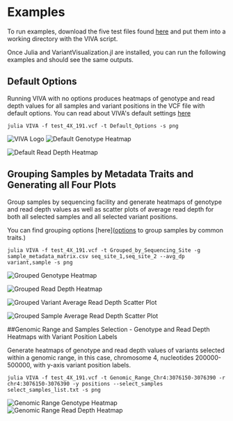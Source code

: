 # Examples

To run examples, download the five test files found [here](https://github.com/compbiocore/VariantVisualization.jl/tree/master/test/test_files) and put them into a working directory with the VIVA script. 

Once Julia and VariantVisualization.jl are installed, you can run the following examples and should see the same outputs.

## Default Options

Running VIVA with no options produces heatmaps of genotype and read depth values for all samples and variant positions in the VCF file with default options. You can read about VIVA's default settings [here](https://compbiocore.github.io/VariantVisualization.jl/stable/#default-options)

```
julia VIVA -f test_4X_191.vcf -t Default_Options -s png
```
![VIVA Logo](assets/VIVA_logo.png)
![Default Genotype Heatmap](assets/Genotype_Default_Options.png)

![Default Read Depth Heatmap](assets/Read_Depth_Default_Options.png)

## Grouping Samples by Metadata Traits and Generating all Four Plots

Group samples by sequencing facility and generate heatmaps of genotype and read depth values as well as scatter plots of average read depth for both all selected samples and all selected variant positions. 

You can find grouping options [here]([options](https://compbiocore.github.io/VariantVisualization.jl/stable/filtering_vcf/#selecting-and-grouping-samples) to group samples by common traits.)

```
julia VIVA -f test_4X_191.vcf -t Grouped_by_Sequencing_Site -g sample_metadata_matrix.csv seq_site_1,seq_site_2 --avg_dp variant,sample -s png
```

![Grouped Genotype Heatmap](assets/Read_Depth_Grouped_by_Sequencing_Site.png)

![Grouped Read Depth Heatmap](assets/Genotype_Grouped_by_Sequencing_Site.png)

![Grouped Variant Average Read Depth Scatter Plot](assets/Average_Variant_Read_Depthtest_4X_191.vcf.png)

![Grouped Sample Average Read Depth Scatter Plot](assets/Average_Sample_Read_Depth_test_4X_191.vcf.png)
 
##Genomic Range and Samples Selection - Genotype and Read Depth Heatmaps with Variant Position Labels

Generate heatmaps of genotype and read depth values of variants selected within a genomic range, in this case, chromosome 4, nucleotides 200000-500000, with y-axis variant position labels.

```
julia VIVA -f test_4X_191.vcf -t Genomic_Range_Chr4:3076150-3076390 -r chr4:3076150-3076390 -y positions --select_samples select_samples_list.txt -s png
```

![Genomic Range Genotype Heatmap](assets/Genotype_Genomic_Range_Chr4:3076150-3076390.png)
![Genomic Range Read Depth Heatmap](assets/Read_Depth_Genomic_Range_Chr4:3076150-3076390.png)

